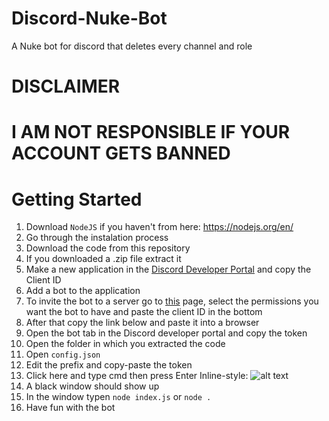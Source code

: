 # Discord-Nuke-Bot
A Nuke bot for discord that deletes every channel and role

# DISCLAIMER
# I AM NOT RESPONSIBLE IF YOUR ACCOUNT GETS BANNED

# Getting Started
1. Download `NodeJS` if you haven't from here: https://nodejs.org/en/
2. Go through the instalation process
3. Download the code from this repository
4. If you downloaded a .zip file extract it
5. Make a new application in the [Discord Developer Portal](https://discord.com/developers/applications "Discord Developer Portal") and copy the Client ID
6. Add a bot to the application
7. To invite the bot to a server go to [this](https://discordapi.com/permissions.html) page, select the permissions you want the bot to have and paste the client ID in the bottom
8. After that copy the link below and paste it into a browser 
9. Open the bot tab in the Discord developer portal and copy the token
10. Open the folder in which you extracted the code
11. Open `config.json`
12. Edit the prefix and copy-paste the token
13. Click here and type cmd then press Enter
Inline-style: 
![alt text](https://i2.wp.com/www.nextofwindows.com/wp-content/uploads/2015/07/File-Explorer-Quick-Access.png)
14. A black window should show up
15. In the window typen `node index.js` or `node .`
16. Have fun with the bot 
